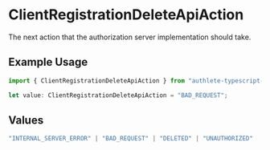 # ClientRegistrationDeleteApiAction

The next action that the authorization server implementation should take.


## Example Usage

```typescript
import { ClientRegistrationDeleteApiAction } from "authlete-typescript-sdk/models/operations";

let value: ClientRegistrationDeleteApiAction = "BAD_REQUEST";
```

## Values

```typescript
"INTERNAL_SERVER_ERROR" | "BAD_REQUEST" | "DELETED" | "UNAUTHORIZED"
```